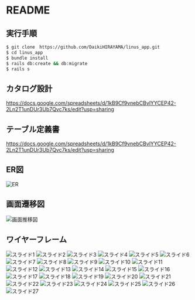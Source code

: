 # README

## 実行手順
 ```bash
 $ git clone　https://github.com/DaikiHIRAYAMA/linus_app.git
 $ cd linus_app
 $ bundle install
 $ rails db:create && db:migrate
 $ rails s 
 ```

 ## カタログ設計

 https://docs.google.com/spreadsheets/d/1kB9Cf9vnebCBvlYYCEP42-2Ln2T1unDUr3Ub7Qvc7ks/edit?usp=sharing
 
## テーブル定義書

https://docs.google.com/spreadsheets/d/1kB9Cf9vnebCBvlYYCEP42-2Ln2T1unDUr3Ub7Qvc7ks/edit?usp=sharing
 
## ER図
![ER](https://user-images.githubusercontent.com/102858958/177949701-57ddb233-bbfc-4ec7-a79b-4e79dff68133.png)


## 画面遷移図
![画面推移図](https://user-images.githubusercontent.com/102858958/177949684-d2dd7bf1-f3c8-4972-8acd-eaabd5dd66fb.png)



## ワイヤーフレーム

![スライド1](https://user-images.githubusercontent.com/102858958/177950409-ca1bc8a0-76ab-44dd-83e6-045ea809ccfa.JPG)
![スライド2](https://user-images.githubusercontent.com/102858958/177950411-b9588345-f7de-454a-9f31-7f058cf9d76a.JPG)
![スライド3](https://user-images.githubusercontent.com/102858958/177950415-010144f5-90c4-4218-af3d-8a37e89a9169.JPG)
![スライド4](https://user-images.githubusercontent.com/102858958/177950418-ecf134b7-d596-4949-bed1-2a9c90dc7f0d.JPG)
![スライド5](https://user-images.githubusercontent.com/102858958/177950420-6f4cfcb0-960d-4343-a2d1-5a4d8cb865ea.JPG)
![スライド6](https://user-images.githubusercontent.com/102858958/177950424-3fdbc203-6f9a-491a-a179-cc9ea4ce86b6.JPG)
![スライド7](https://user-images.githubusercontent.com/102858958/177950427-fe4f543e-8dd8-41f9-9f83-4ab204ee9269.JPG)
![スライド8](https://user-images.githubusercontent.com/102858958/177950432-bf28c42b-4afc-4fcc-a421-575e63f6829e.JPG)
![スライド9](https://user-images.githubusercontent.com/102858958/177950435-02ee7845-f4c6-4b8a-a0b1-4aab9d3d6b6e.JPG)
![スライド10](https://user-images.githubusercontent.com/102858958/177950438-f16c70e6-492b-4d91-ac10-1165c5b2a1ad.JPG)
![スライド11](https://user-images.githubusercontent.com/102858958/177950440-1264f474-fb29-4ec0-b1cf-2decd544bcea.JPG)
![スライド12](https://user-images.githubusercontent.com/102858958/177950441-2e03894c-e048-4d2a-af43-6866caccb15f.JPG)
![スライド13](https://user-images.githubusercontent.com/102858958/177950445-6cb78628-9040-4f92-b7dd-be8853f864f2.JPG)
![スライド14](https://user-images.githubusercontent.com/102858958/177950448-b68352ec-fe36-4225-b09d-c3749a3ff28d.JPG)
![スライド15](https://user-images.githubusercontent.com/102858958/177950450-c1b359e3-2a21-4490-8137-4d88a16f8175.JPG)
![スライド16](https://user-images.githubusercontent.com/102858958/177950456-bce80e07-49ea-49f8-a509-922b78eb69af.JPG)
![スライド17](https://user-images.githubusercontent.com/102858958/177950458-a295d46e-3fee-4132-80c4-1dc92512d2c3.JPG)
![スライド18](https://user-images.githubusercontent.com/102858958/177950378-97b75738-0d94-45af-bcd5-dfc46b14600e.JPG)
![スライド19](https://user-images.githubusercontent.com/102858958/177950381-f83a9d83-8f5a-47dc-8064-e9fb760b97fe.JPG)
![スライド20](https://user-images.githubusercontent.com/102858958/177950384-efbc34df-45d3-49da-95a7-6557abbbf20f.JPG)
![スライド21](https://user-images.githubusercontent.com/102858958/177950385-2871e80a-0d19-45e8-8101-140c559638a8.JPG)
![スライド22](https://user-images.githubusercontent.com/102858958/177950388-d7195dcb-9d56-46ff-b0ad-9036f86a3935.JPG)
![スライド23](https://user-images.githubusercontent.com/102858958/177950391-eb04170d-731a-44ea-b33c-b6ae61efe740.JPG)
![スライド24](https://user-images.githubusercontent.com/102858958/177950394-771ce33c-422e-4f86-b672-71c2e4287f57.JPG)
![スライド25](https://user-images.githubusercontent.com/102858958/177950398-6b9e1f1e-94a7-486e-bb17-d161d16f61f7.JPG)
![スライド26](https://user-images.githubusercontent.com/102858958/177950401-411db1b9-cd24-439a-a4d0-178e557c2c7e.JPG)
![スライド27](https://user-images.githubusercontent.com/102858958/177950406-880d67b6-affc-460e-9eee-1e186dc09223.JPG)
